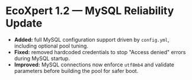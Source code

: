 # EcoXpert 1.2 — MySQL Reliability Update

- **Added:** full MySQL configuration support driven by `config.yml`, including optional pool tuning.
- **Fixed:** removed hardcoded credentials to stop "Access denied" errors during MySQL startup.
- **Improved:** MySQL connections now enforce `utf8mb4` and validate parameters before building the pool for safer boot.
